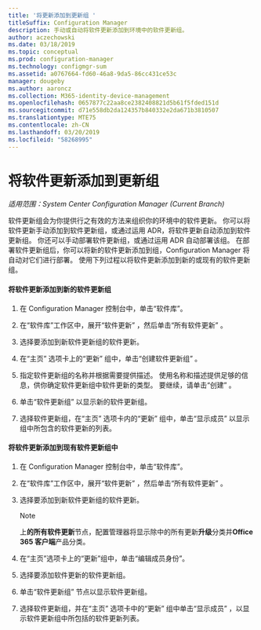 ```yaml
---
title: '将更新添加到更新组 '
titleSuffix: Configuration Manager
description: 手动或自动将软件更新添加到环境中的软件更新组。
author: aczechowski
ms.date: 03/18/2019
ms.topic: conceptual
ms.prod: configuration-manager
ms.technology: configmgr-sum
ms.assetid: a0767664-fd60-46a8-9da5-86cc431ce53c
manager: dougeby
ms.author: aaroncz
ms.collection: M365-identity-device-management
ms.openlocfilehash: 0657877c22aa8ce2382408821d5b61f5fded151d
ms.sourcegitcommit: d71e558db2da124357b840332e2da671b3810507
ms.translationtype: MTE75
ms.contentlocale: zh-CN
ms.lasthandoff: 03/20/2019
ms.locfileid: "58268995"
---
```

# <a name="add-software-updates-to-an-update-group"></a>将软件更新添加到更新组  

*适用范围：System Center Configuration Manager (Current Branch)*

 软件更新组会为你提供行之有效的方法来组织你的环境中的软件更新。 你可以将软件更新手动添加到软件更新组，或通过运用 ADR，将软件更新自动添加到软件更新组。 你还可以手动部署软件更新组，或通过运用 ADR 自动部署该组。 在部署软件更新组后，你可以将新的软件更新添加到组，Configuration Manager 将自动对它们进行部署。 使用下列过程以将软件更新添加到新的或现有的软件更新组。  

#### <a name="to-add-software-updates-to-a-new-software-update-group"></a>将软件更新添加到新的软件更新组  

1.  在 Configuration Manager 控制台中，单击“软件库”。  

2.  在“软件库”工作区中，展开“软件更新” ，然后单击“所有软件更新” 。  

3.  选择要添加到新软件更新组的软件更新。  

4.  在“主页”  选项卡上的“更新”  组中，单击“创建软件更新组” 。  

5.  指定软件更新组的名称并根据需要提供描述。 使用名称和描述提供足够的信息，供你确定软件更新组中软件更新的类型。 要继续，请单击“创建” 。  

6.  单击“软件更新组”  以显示新的软件更新组。  

7.  选择软件更新组，在“主页”  选项卡内的“更新”  组中，单击“显示成员”  以显示组中所包含的软件更新的列表。  

#### <a name="to-add-software-updates-to-an-existing-software-update-group"></a>将软件更新添加到现有软件更新组中  

1.  在 Configuration Manager 控制台中，单击“软件库”。  

2.  在“软件库”工作区中，展开“软件更新” ，然后单击“所有软件更新” 。  

3.  选择要添加到新软件更新组的软件更新。  

    > [!NOTE]  
    >  上**的所有软件更新**节点，配置管理器将显示除中的所有更新**升级**分类并**Office 365 客户端**产品分类。  

4.  在“主页”选项卡上的“更新”组中，单击“编辑成员身份”。  

5.  选择要添加软件更新的软件更新组。  

6.  单击“软件更新组”  节点以显示软件更新组。  

7.  选择软件更新组，并在“主页”  选项卡中的“更新”  组中单击“显示成员”  ，以显示软件更新组中所包括的软件更新列表。  
